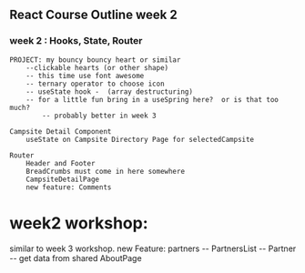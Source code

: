 ## React Course Outline week 2

### week 2 : Hooks, State, Router

    PROJECT: my bouncy bouncy heart or similar
        --clickable hearts (or other shape)
        -- this time use font awesome
        -- ternary operator to choose icon
        -- useState hook -  (array destructuring)
        -- for a little fun bring in a useSpring here?  or is that too much?
            -- probably better in week 3

    Campsite Detail Component
        useState on Campsite Directory Page for selectedCampsite

    Router
        Header and Footer
        BreadCrumbs must come in here somewhere
        CampsiteDetailPage
        new feature: Comments

# week2 workshop:

similar to week 3 workshop.
new Feature: partners
-- PartnersList
-- Partner
-- get data from shared
AboutPage
